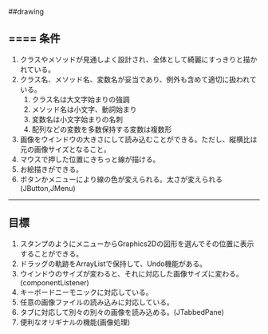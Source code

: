 ##drawing

====
条件
---
1. クラスやメソッドが見通しよく設計され、全体として綺麗にすっきりと描かれている。  
2. クラス名、メソッド名、変数名が妥当であり、例外も含めて適切に扱われている。  
	1. クラス名は大文字始まりの強調  
	2. メソッド名は小文字、動詞始まり  
	3. 変数名は小文字始まりの名刺  
	4. 配列などの変数を多数保持する変数は複数形  
7. 画像をウインドウの大きさにして読み込むことができる。ただし、縦横比は元の画像サイズとなること。  
8. マウスで押した位置にきちっと線が描ける。  
9. お絵描きができる。  
10. ボタンかメニューにより線の色が変えられる。太さが変えられる(JButton,JMenu)  

---
目標
---
1. スタンプのようにメニューからGraphics2Dの図形を選んでその位置に表示することができる。  
2. ドラッグの軌跡をArrayListで保持して、Undo機能がある。  
3. ウインドウのサイズが変わると、それに対応した画像サイズに変わる。(componentListener)  
4. キーボードニーモニックに対応している。  
5. 任意の画像ファイルの読み込みに対応している。  
6. タブに対応して別々の別々の画像を読み込める。(JTabbedPane)  
7. 便利なオリギナルの機能(画像処理)  